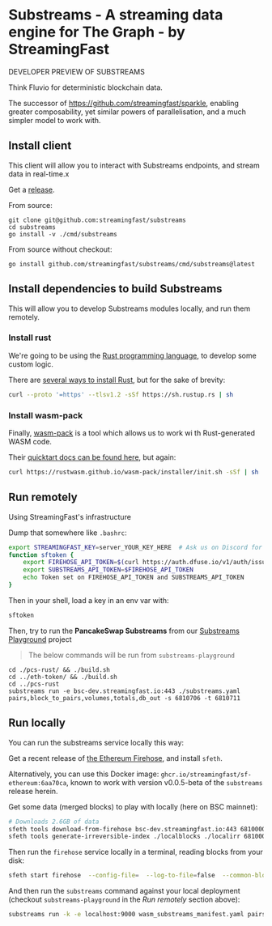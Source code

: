 Substreams - A streaming data engine for The Graph - by StreamingFast
=====================================================================

DEVELOPER PREVIEW OF SUBSTREAMS

Think Fluvio for deterministic blockchain data.

The successor of https://github.com/streamingfast/sparkle, enabling greater composability, yet similar powers of parallelisation, and a much simpler model to work with.



Install client
--------------

This client will allow you to interact with Substreams endpoints, and stream data in real-time.x

Get a [release](https://github.com/streamingfast/substreams/releases).

From source:

```
git clone git@github.com:streamingfast/substreams
cd substreams
go install -v ./cmd/substreams
```

From source without checkout:

```
go install github.com/streamingfast/substreams/cmd/substreams@latest
```


Install dependencies to build Substreams
----------------------------------------

This will allow you to develop Substreams modules locally, and run them remotely.


### Install rust

We're going to be using the [Rust programming language](https://www.rust-lang.org/), to develop some custom logic.

There are [several ways to install Rust](https://www.rust-lang.org/tools/install), but for the sake of brevity:

```bash
curl --proto '=https' --tlsv1.2 -sSf https://sh.rustup.rs | sh
```

### Install wasm-pack

Finally, [wasm-pack](https://rustwasm.github.io/wasm-pack/book/introduction.html) is a tool which allows us to work wi
th Rust-generated WASM code.

Their [quicktart docs can be found here](https://rustwasm.github.io/wasm-pack/book/quickstart.html), but again:

```bash
curl https://rustwasm.github.io/wasm-pack/installer/init.sh -sSf | sh
```


Run remotely
------------

Using StreamingFast's infrastructure


Dump that somewhere like `.bashrc`:
```bash
export STREAMINGFAST_KEY=server_YOUR_KEY_HERE  # Ask us on Discord for a key
function sftoken {
    export FIREHOSE_API_TOKEN=$(curl https://auth.dfuse.io/v1/auth/issue -s --data-binary '{"api_key":"'$STREAMINGFAST_KEY'"}' | jq -r .token)
	export SUBSTREAMS_API_TOKEN=$FIREHOSE_API_TOKEN
    echo Token set on FIREHOSE_API_TOKEN and SUBSTREAMS_API_TOKEN
}
```

Then in your shell, load a key in an env var with:

```bash
sftoken
```

Then, try to run the **PancakeSwap Substreams** from our [Substreams Playground](https://github.com/streamingfast/substreams-playground) project

> The below commands will be run from `substreams-playground`

```
cd ./pcs-rust/ && ./build.sh
cd ../eth-token/ && ./build.sh
cd ../pcs-rust
substreams run -e bsc-dev.streamingfast.io:443 ./substreams.yaml pairs,block_to_pairs,volumes,totals,db_out -s 6810706 -t 6810711
```

Run locally
-----------

You can run the substreams service locally this way:

Get a recent release of [the Ethereum Firehose](https://github.com/streamingfast/sf-ethereum), and install `sfeth`.

Alternatively, you can use this Docker image: `ghcr.io/streamingfast/sf-ethereum:6aa70ca`, known to work with version v0.0.5-beta of the `substreams` release herein.

Get some data (merged blocks) to play with locally (here on BSC mainnet):

```bash
# Downloads 2.6GB of data
sfeth tools download-from-firehose bsc-dev.streamingfast.io:443 6810000 6820000 ./localblocks
sfeth tools generate-irreversible-index ./localblocks ./localirr 6810000 6819700
```

Then run the `firehose` service locally in a terminal, reading blocks from your disk:

```bash
sfeth start firehose  --config-file=  --log-to-file=false  --common-blockstream-addr=  --common-blocks-store-url=./localdata --firehose-grpc-listen-addr=:9000* --substreams-enabled --substreams-rpc-endpoint=https://URL.POINTING.TO.A.BSC.ARCHIVE.NODE/if-you/want-to-use/eth_call/within/substreams
```

And then run the `substreams` command against your local deployment (checkout `substreams-playground` in the _Run remotely_ section above):

```bash
substreams run -k -e localhost:9000 wasm_substreams_manifest.yaml pairs,block_to_pairs,db_out,volumes,totals -s 6810706 -t 6810711
```
